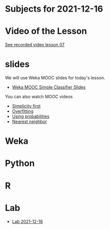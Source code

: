 # Subjects for 2021-12-16

# Video of the Lesson

[See recorded video lesson 07](https://youtu.be/c6kuxDKyD7k)

# slides

We will use Weka MOOC slides for today's lesson.

- [Weka MOOC Simple Classifier Slides](../course-content/DataMiningWithWeka-SimpleClassifiers.pdf)

You can also watch MOOC videos
- [Simplicity first](https://www.youtube.com/watch?v=uXo0ZCvtc7g)
- [Overfitting](https://www.youtube.com/watch?v=2QjFgfjjRwk)
- [Using probabilities](https://www.youtube.com/watch?v=0IRLIByhPhA)
- [Nearest neighbor](https://www.youtube.com/watch?v=zjYUYJ2b4r8)


# Weka



# Python




# R 



# Lab

- [Lab 2021-12-16](../course-content/labs/lab-05.md)




